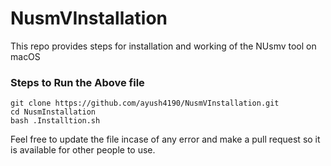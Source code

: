 # NusmVInstallation
This repo provides steps for installation and working of the NUsmv tool on macOS

### Steps to Run the Above file
```
git clone https://github.com/ayush4190/NusmVInstallation.git
cd NusmInstallation
bash .Installtion.sh
```

Feel free to update the file incase of any error and make a pull request so it is available for other people to use.
